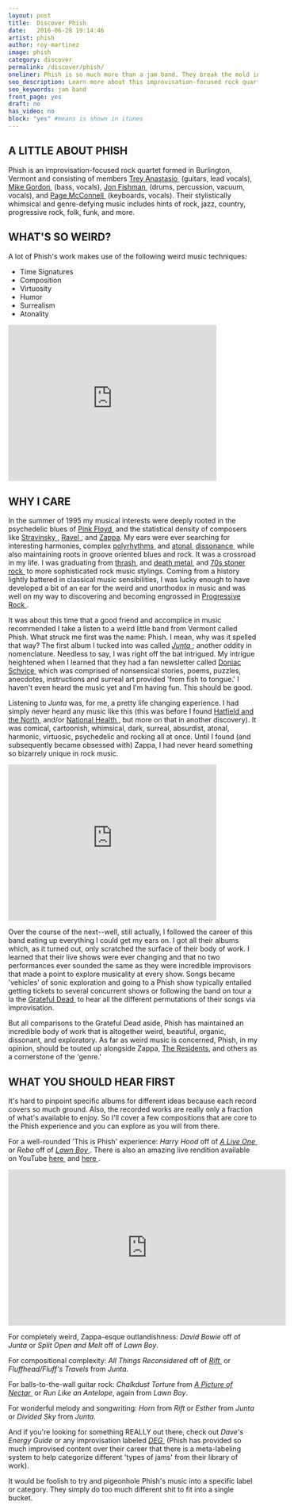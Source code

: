 ```yaml
---
layout: post
title:  Discover Phish
date:   2016-06-28 19:14:46
artist: phish
author: roy-martinez
image: phish
category: discover
permalink: /discover/phish/
oneliner: Phish is so much more than a jam band. They break the mold in every way.
seo_description: Learn more about this improvisation-focused rock quartet from Vermont.
seo_keywords: jam band
front_page: yes
draft: no
has_video: no
block: "yes" #means is shown in itunes
---
```


## A LITTLE ABOUT PHISH

Phish is an improvisation-focused rock quartet formed in Burlington, Vermont and consisting of members [Trey Anastasio&nbsp;<i class="non-mwm fa fa-external-link-square"></i>](https://en.wikipedia.org/wiki/Trey_Anastasio) (guitars, lead vocals), [Mike Gordon&nbsp;<i class="non-mwm fa fa-external-link-square"></i>](https://en.wikipedia.org/wiki/Mike_Gordon) (bass, vocals), [Jon Fishman&nbsp;<i class="non-mwm fa fa-external-link-square"></i>](https://en.wikipedia.org/wiki/Jon_Fishman) (drums, percussion, vacuum, vocals), and [Page McConnell&nbsp;<i class="non-mwm fa fa-external-link-square"></i>](https://en.wikipedia.org/wiki/Page_McConnell) (keyboards, vocals). Their stylistically whimsical and genre-defying music includes hints of rock, jazz, country, progressive rock, folk, funk, and more.

## WHAT'S SO WEIRD?

A lot of Phish's work makes use of the following weird music techniques:

- Time Signatures
- Composition
- Virtuosity
- Humor
- Surrealism
- Atonality

<div class="video-wrapper"><iframe width="420" height="315" src="https://www.youtube.com/embed/6TIGxcghQzY?rel=0" frameborder="0" allowfullscreen></iframe></div>

## WHY I CARE

In the summer of 1995 my musical interests were deeply rooted in the psychedelic blues of [Pink Floyd&nbsp;<i class="non-mwm fa fa-external-link-square"></i>](https://en.wikipedia.org/wiki/Pink_Floyd) and the statistical density of composers like [Stravinsky&nbsp;<i class="non-mwm fa fa-external-link-square"></i>](https://en.wikipedia.org/wiki/Igor_Stravinsky), [Ravel&nbsp;<i class="non-mwm fa fa-external-link-square"></i>](https://en.wikipedia.org/wiki/Ravel), and [Zappa](/discover/frank-zappa). My ears were ever searching for interesting harmonies, complex [polyrhythms&nbsp;<i class="non-mwm fa fa-external-link-square"></i>](https://en.wikipedia.org/wiki/Polyrhythm) and [atonal&nbsp;<i class="non-mwm fa fa-external-link-square"></i>](https://en.wikipedia.org/wiki/Atonality) [dissonance&nbsp;<i class="non-mwm fa fa-external-link-square"></i>](https://en.wikipedia.org/wiki/Consonance_and_dissonance) while also maintaining roots in groove oriented blues and rock. It was a crossroad in my life. I was graduating from [thrash&nbsp;<i class="non-mwm fa fa-external-link-square"></i>](https://en.wikipedia.org/wiki/Thrash_metal) and [death metal&nbsp;<i class="non-mwm fa fa-external-link-square"></i>](https://en.wikipedia.org/wiki/Death_metal) and [70s stoner rock&nbsp;<i class="non-mwm fa fa-external-link-square"></i>](https://en.wikipedia.org/wiki/Stoner_rock) to more sophisticated rock music stylings. Coming from a history lightly battered in classical music sensibilities, I was lucky enough to have developed a bit of an ear for the weird and unorthodox in music and was well on my way to discovering and becoming engrossed in [Progressive Rock&nbsp;<i class="non-mwm fa fa-external-link-square"></i>](https://en.wikipedia.org/wiki/Progressive_rock).

It was about this time that a good friend and accomplice in music recommended I take a listen to a weird little band from Vermont called Phish. What struck me first was the name: Phish. I mean, why was it spelled that way? The first album I tucked into was called [*Junta*&nbsp;<i class="non-mwm fa fa-external-link-square"></i>](https://en.wikipedia.org/wiki/Junta_(album)); another oddity in nomenclature. Needless to say, I was right off the bat intrigued. My intrigue heightened when I learned that they had a fan newsletter called [Doniac Schvice&nbsp;<i class="non-mwm fa fa-external-link-square"></i>](http://forum.phish.net/forum/show/1303154865) which was comprised of nonsensical stories, poems, puzzles, anecdotes, instructions and surreal art provided 'from fish to tongue.' I haven't even heard the music yet and I'm having fun. This should be good.

Listening to *Junta* was, for me, a pretty life changing experience. I had simply never heard any music like this (this was before I found [Hatfield and the North&nbsp;<i class="non-mwm fa fa-external-link-square"></i>](https://en.wikipedia.org/wiki/Hatfield_and_the_North) and/or [National Health&nbsp;<i class="non-mwm fa fa-external-link-square"></i>](https://en.wikipedia.org/wiki/National_Health), but more on that in another discovery). It was comical, cartoonish, whimsical, dark, surreal, absurdist, atonal, harmonic, virtuosic, psychedelic and rocking all at once. Until I found (and subsequently became obsessed with) Zappa, I had never heard something so bizarrely unique in rock music.

<div class="video-wrapper"><iframe width="420" height="315" src="https://www.youtube.com/embed/CzWqHvSkQZI?rel=0" frameborder="0" allowfullscreen></iframe></div>

Over the course of the next--well, still actually, I followed the career of this band eating up everything I could get my ears on. I got all their albums which, as it turned out, only scratched the surface of their body of work. I learned that their live shows were ever changing and that no two performances ever sounded the same as they were incredible improvisors that made a point to explore musicality at every show. Songs became 'vehicles' of sonic exploration and going to a Phish show typically entailed getting tickets to several concurrent shows or following the band on tour a la the [Grateful Dead&nbsp;<i class="non-mwm fa fa-external-link-square"></i>](https://en.wikipedia.org/wiki/Grateful_Dead) to hear all the different permutations of their songs via improvisation.

But all comparisons to the Grateful Dead aside, Phish has maintained an incredible body of work that is altogether weird, beautiful, organic, dissonant, and exploratory. As far as weird music is concerned, Phish, in my opinion, should be touted up alongside Zappa, [The Residents](/discover/the-residents), and others as a cornerstone of the 'genre.'

## WHAT YOU SHOULD HEAR FIRST

It's hard to pinpoint specific albums for different ideas because each record covers so much ground. Also, the recorded works are really only a fraction of what's available to enjoy. So I'll cover a few compositions that are core to the Phish experience and you can explore as you will from there.

For a well-rounded 'This is Phish' experience: *Harry Hood* off of [*A Live One*&nbsp;<i class="non-mwm fa fa-external-link-square"></i>](https://en.wikipedia.org/wiki/A_Live_One) or *Reba* off of [*Lawn Boy*&nbsp;<i class="non-mwm fa fa-external-link-square"></i>](https://en.wikipedia.org/wiki/Lawn_Boy). There is also an amazing live rendition available on YouTube [here&nbsp;<i class="non-mwm fa fa-external-link-square"></i>](https://youtu.be/cnJlBWjDeXA) and [here&nbsp;<i class="non-mwm fa fa-external-link-square"></i>](https://youtu.be/AKmIV1SY9gY).

<div class="video-wrapper"><iframe width="560" height="315" src="https://www.youtube.com/embed/cnJlBWjDeXA?rel=0" frameborder="0" allowfullscreen></iframe></div>

For completely weird, Zappa-esque outlandishness: *David Bowie* off of *Junta* or *Split Open and Melt* off of *Lawn Boy*.

For compositional complexity: *All Things Reconsidered* off of [*Rift*&nbsp;<i class="non-mwm fa fa-external-link-square"></i>](https://en.wikipedia.org/wiki/Rift_(album)) or *Fluffhead/Fluff's Travels* from *Junta*.

For balls-to-the-wall guitar rock: *Chalkdust Torture* from [*A Picture of Nectar*&nbsp;<i class="non-mwm fa fa-external-link-square"></i>](https://en.wikipedia.org/wiki/A_Picture_of_Nectar) or *Run Like an Antelope*, again from *Lawn Boy*.

For wonderful melody and songwriting: *Horn* from *Rift* or *Esther* from *Junta* or *Divided Sky* from *Junta*.

And if you're looking for something REALLY out there, check out *Dave's Energy Guide* or any improvisation labeled [*DEG*&nbsp;<i class="non-mwm fa fa-external-link-square"></i>](http://phish.net/song/daves-energy-guide) (Phish has provided so much improvised content over their career that there is a meta-labeling system to help categorize different 'types of jams' from their library of work).

It would be foolish to try and pigeonhole Phish's music into a specific label or category. They simply do too much different shit to fit into a single bucket.

